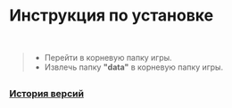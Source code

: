 # Инструкция по установке
  
   
>- Перейти в корневую папку игры.
>- Извлечь папку __"data"__ в корневую папку игры.

## 

### __[История версий](https://github.com/SheepShon/czpa/releases)__
